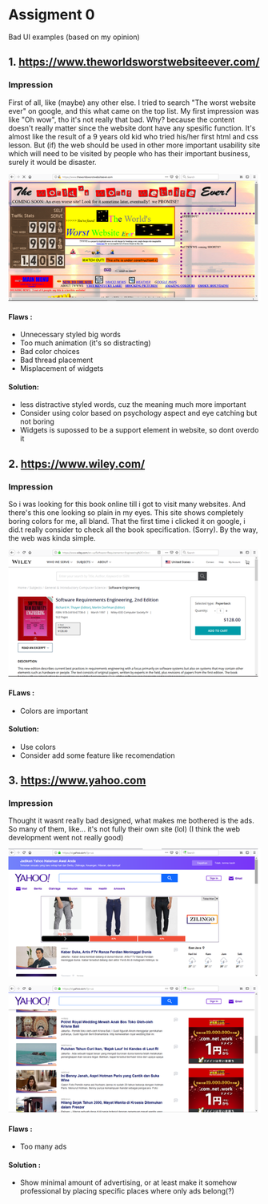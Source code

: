
# Assigment 0
Bad UI examples (based on my opinion)
## 1. https://www.theworldsworstwebsiteever.com/

### Impression 
First of all, like (maybe) any other else. I tried to search "The worst website ever" on google, and this what came on the top list. My first impression was like "Oh wow", tho it's not really that bad. Why? because the content doesn't really matter since the website dont have any spesific function. It's almost like the result of a 9 years old kid who tried his/her first html and css lesson. But (if) the web should be used in other more important usability site which will need to be visited by people who has their important business, surely it would be disaster.

![](Images/Worst.png)

#### Flaws :
- Unnecessary styled big words 
- Too much animation (it's so distracting)
- Bad color choices
- Bad thread placement
- Misplacement of widgets

#### Solution:
- less distractive styled words, cuz the meaning much more important
- Consider using color based on psychology aspect and eye catching but not boring
- Widgets is supossed to be a support element in website, so dont overdo it


## 2. https://www.wiley.com/

### Impression 
So i was looking for this book online till i got to visit many websites. And there's this one looking so plain in my eyes. This site shows completely boring colors for me, all bland. That the first time i clicked it on google, i did.t really consider to check all the book specification. (Sorry). By the way, the web was kinda simple.

![](Images/Wiley.png)

#### FLaws :
- Colors are important 

#### Solution:
- Use colors
- Consider add some feature like recomendation



## 3. https://www.yahoo.com

### Impression
Thought it wasnt really bad designed, what makes me bothered is the ads. So many of them, like... it's not fully their own site
 (lol) (I think the web development went not really good)
 
 ![](Images/Yahoo1.png)
 
 
 ![](Images/Yahoo2.png)
#### Flaws :
- Too many ads

#### Solution :
- Show minimal amount of advertising, or at least make it somehow professional by placing specific places where only ads belong(?)
